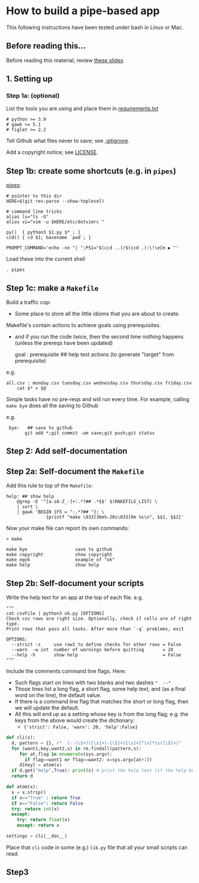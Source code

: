 # How to build a pipe-based app
This following instructions have been tested under bash in Linux or Mac.


## Before reading this...

Before reading this material, review [these slides](https://swcarpentry.github.io/shell-novice/04-pipefilter/index.html)

## 1. Setting up

### Step 1a: (optional)

List the tools you are using and place them in [requirements.txt](requirements.txt)

    # python >= 3.9
    # gawk >= 5.1
    # figlet >= 2.2
    
Tell Github what files never to save; see [.gitignore](.gitignore).

Add a copyright notice; see [LICENSE](LICENSE).

## Step 1b: create some shortcuts (e.g. in `pipes`)

[pipes](pipes):

    # pointer to this dir
    HERE=$(git rev-parse --show-toplevel)
    
    # command line tricks
    alias ls="ls -G"
    alias vi="vim -u $HERE/etc/dotvimrc "
    
    py()  { python3 $1.py $* ; }
    ccd() { cd $1; basename `pwd`; }
    
    PROMPT_COMMAND='echo -ne "| ";PS1="$(ccd ..)/$(ccd .):\!\e[m ▶ "'

Load these into the current shell

    . pipes

## Step 1c: make a `Makefile`

Build a traffic cop:
- Some place to store all the little idioms that you are about to create.

Makefile's contain actions  to achieve goals using prerequisites.
- and if you run the code twice, then the second time nothing happens (unless the prereqs have been updated)


    goal : prerequisite ## help text
          actions (to generate "target" from prerequisite)

e.g.

    all.csv : monday.csv tuesday.csv wednesday.csv thursday.csv friday.csv
        cat $* > $@


Simple tasks have no pre-reqs and will run every time. For example,
calling `make bye` does all the saving to Github

e.g.

     bye:	## save to github
     	   git add *;git commit -am save;git push;git status

## Step 2: Add self-documentation 

## Step 2a: Self-document the `Makefile`

Add this rule to top of the `Makefile`:

    help: ## show help
    	@grep -E '^[a-zA-Z_-]+:.*?## .*$$' $(MAKEFILE_LIST) \
    	| sort \
    	| gawk 'BEGIN {FS = ":.*?## "}; \
                   {printf "make \033[36m%-20s\033[0m %s\n", $$1, $$2}'

Now your make file can report its own commands:

    > make

    make bye                  save to github
    make copyright            show copyright
    make egok                 example of "ok"
    make help                 show help
    
## Step 2b: Self-document your scripts

Write the help text for an app at the top of each file. e.g.

    """
    cat csvFile | python3 ok.py [OPTIONS]
    Check csv rows are right size. Optionally, check if cells are of right type.
    Print rows that pass all tasks. After more than `-q` problems, exit
    
    OPTIONS:
      --strict -s     use row1 to define checks for other rows = False
      --warn  -w int  number of warnings before quitting       = 20
      --help -h       show help                                = False
    """

Include the comments command line flags. Here:

- Such flags start on lines with two blanks and two dashes `"  --"`
- Those lines list a long flag, a short flag, some help text, and (as a final word
  on the line), the default value.
- If there is a command line flag that matches the short or long flag, then
  we will update the default.
- All this will end up as a setting whose key is from the long flag; e.g. the
  keys from the above would create the dictionary:
  - `{'strict': False, 'warn': 20, 'help':False}`


```python
def cli(s):
  d, pattern = {}, r"  (--(\S+))[\s]+(-[\S]+)[\s]+[^\n]*\s([\S]+)"
  for (want1,key,want2,x) in re.findall(pattern,s):  
     for at,flag in enumerate(sys.argv):            
       if flag==want1 or flag==want2: x=sys.argv[at+1])
     d[key] = atom(x)                             
  if d.get("help",True): print(s) # print the help text (if the help key set)
  return d

def atom(x):
  x = x.strip()
  if x=="True" : return True
  if x=="False": return False
  try: return int(x)
  except:
    try: return float(x)
    except: return x

settings = cli(__doc__)
```

Place that `cli` code  in some (e.g.) `lib.py` file that all your small scripts
can read. 

## Step3

